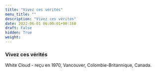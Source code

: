 ```yaml
---
title: "Vivez ces vérités"
menu_title: ""
description: "Vivez ces vérités"
date: 2022-06-01 06:00:01+00:160
draft: False
hidden: True
weight:
---
```

### Vivez ces vérités

White Cloud - reçu en 1970, Vancouver, Colombie-Britannique, Canada.

